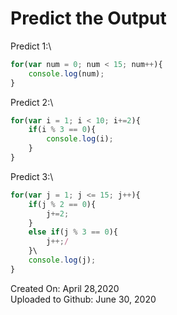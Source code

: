 # Predict the Output
Predict 1:\
```javascript
for(var num = 0; num < 15; num++){
    console.log(num);
}
```

Predict 2:\
```javascript
for(var i = 1; i < 10; i+=2){
    if(i % 3 == 0){
        console.log(i);
    }
}
```

Predict 3:\
```javascript
for(var j = 1; j <= 15; j++){
    if(j % 2 == 0){
        j+=2;
    }
    else if(j % 3 == 0){
        j++;/
    }\
    console.log(j);
}
```
Created On: April 28,2020\
Uploaded to Github: June 30, 2020

